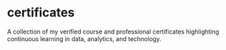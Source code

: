 # certificates
A collection of my verified course and professional certificates highlighting continuous learning in data, analytics, and technology.
